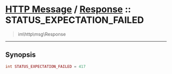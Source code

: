 # [HTTP Message](http.md) / [Response](http-Response.md) :: STATUS_EXPECTATION_FAILED
 > im\http\msg\Response
____

## Synopsis
```php
int STATUS_EXPECTATION_FAILED = 417
```
